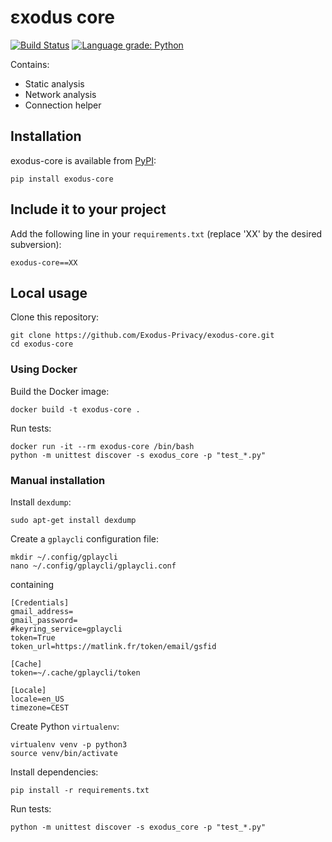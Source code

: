 # εxodus core
[![Build Status](https://travis-ci.org/Exodus-Privacy/exodus-core.svg?branch=v1)](https://travis-ci.org/Exodus-Privacy/exodus-core) [![Language grade: Python](https://img.shields.io/lgtm/grade/python/g/Exodus-Privacy/exodus-core.svg?logo=lgtm&logoWidth=18)](https://lgtm.com/projects/g/Exodus-Privacy/exodus-core/context:python)

Contains:
* Static analysis
* Network analysis
* Connection helper

## Installation

exodus-core is available from [PyPI](https://pypi.org/project/exodus-core):
```
pip install exodus-core
```

## Include it to your project

Add the following line in your `requirements.txt` (replace 'XX' by the desired subversion):
```
exodus-core==XX
```

## Local usage

Clone this repository:
```
git clone https://github.com/Exodus-Privacy/exodus-core.git
cd exodus-core
```

### Using Docker

Build the Docker image:
```
docker build -t exodus-core .
```

Run tests:
```
docker run -it --rm exodus-core /bin/bash
python -m unittest discover -s exodus_core -p "test_*.py"
```

### Manual installation

Install `dexdump`:
```
sudo apt-get install dexdump
```

Create a `gplaycli` configuration file:
```
mkdir ~/.config/gplaycli
nano ~/.config/gplaycli/gplaycli.conf
```
containing
```
[Credentials]
gmail_address=
gmail_password=
#keyring_service=gplaycli
token=True
token_url=https://matlink.fr/token/email/gsfid

[Cache]
token=~/.cache/gplaycli/token

[Locale]
locale=en_US
timezone=CEST
```

Create Python `virtualenv`:
```
virtualenv venv -p python3
source venv/bin/activate
```

Install dependencies:
```
pip install -r requirements.txt
```

Run tests:
```
python -m unittest discover -s exodus_core -p "test_*.py"
```
